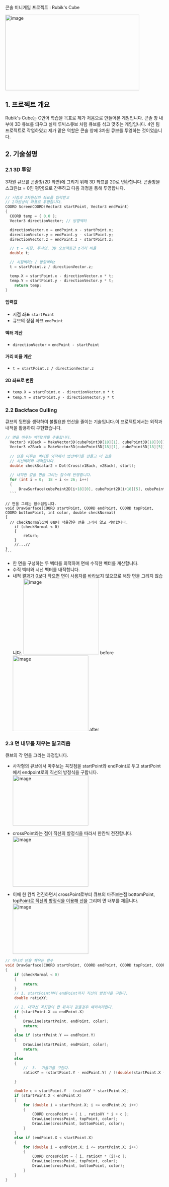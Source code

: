 콘솔 미니게임 프로젝트 : Rubik's Cube

<img width="426" height="240" alt="image" src="https://github.com/user-attachments/assets/66751917-407c-4807-b103-0a52212866a7" />

## 1. 프로젝트 개요
  Rubik's Cube는 C언어 학습을 목표로 제가 처음으로 만들어본 게임입니다.
  콘솔 창 내부에 3D 큐브를 띄우고 실제 루빅스큐브 처럼 큐브를 섞고 맞추는 게임입니다.
  4인 팀 프로젝트로 작업하였고 제가 맡은 역할은 콘솔 창에 3차원 큐브를 투영하는 것이었습니다.

## 2. 기술설명
  ### 2.1 3D 투영
  3차원 큐브를 콘솔창(2D 화면)에 그리기 위해 3D 좌표를 2D로 변환합니다.
콘솔창을 스크린(z = 0인 평면)으로 간주하고 다음 과정을 통해 투영합니다.
  ```c
  // 시점과 3차원상의 좌표를 입력받고 
  // 2차원상의 좌표로 투영합니다.
  COORD ScreenCOORD(Vector3 startPoint, Vector3 endPoint)
  {
  	COORD temp = { 0,0 };
  	Vector3 directionVector; // 방향벡터
  
  	directionVector.x = endPoint.x - startPoint.x;
  	directionVector.y = endPoint.y - startPoint.y;
  	directionVector.z = endPoint.z - startPoint.z;
  
  	// t = 시점, 투사면, 3D 오브젝트간 z거리 비율
  	double t;				
  
  	// 시점벡터z / 방향벡터z
  	t = startPoint.z / directionVector.z;
  
  	temp.X = startPoint.x - directionVector.x * t;
  	temp.Y = startPoint.y - directionVector.y * t;
	  return temp;
  }
  ```
  #### 입력값
  - 시점 좌표 `startPoint`
  - 큐브의 정점 좌표 `endPoint`
  #### 벡터 계산
  - `directionVector` = `endPoint - startPoint`
  #### 거리 비율 계산
  - `t = startPoint.z / directionVector.z`
  #### 2D 좌표로 변환
  - `temp.X = startPoint.x - directionVector.x * t`
  - `temp.Y = startPoint.y - directionVector.y * t`

  ### 2.2 Backface Culling
  큐브의 뒷면을 생략하여 불필요한 연산을 줄이는 기술입니다.이 프로젝트에서는 외적과 내적을 활용하여 구현했습니다.
  ```c
  // 면을 이루는 벡터2개를 추출합니다.
	Vector3 v1Back = MakeVector3D(cubePoint3D[18][1], cubePoint3D[18][0]);
	Vector3 v2Back = MakeVector3D(cubePoint3D[18][1], cubePoint3D[18][5]);
	
	// 면을 이루는 벡터를 외적해서 법선벡터를 만들고 이 값을 
	// 시선벡터와 내적합니다.
	double checkScalar2 = Dot(Cross(v1Back, v2Back), start);
	
	// 내적한 값을 면을 그리는 함수에 반영합니다.
	for (int i = 0;  18 + i <= 26; i++)
	{
		DrawSurface(cubePoint2D[i+18][0], cubePoint2D[i+18][5], cubePoint2D[i+18][1], cubePoint2D[i+18][4], myCube.cubeArr[0][i/3][i%3].color, checkScalar2); //abfe
	```
  ```
    // 면을 그리는 함수입입니다.
    void DrawSurface(COORD startPoint, COORD endPoint, COORD topPoint, COORD bottomPoint, int color, double checkNormal)
    {
  	  // checkNormal값이 0보다 작을경우 면을 그리지 않고 리턴합니다.
	    if (checkNormal < 0)
	    {
    		return;
	    }
	    //...//
    }
    ```
- 한 면을 구성하는 두 벡터를 외적하여 면에 수직한 벡터를 계산합니다.
- 수직 벡터와 시선 벡터를 내적합니다.
- 내적 결과가 0보다 작으면 면이 사용자를 바라보지 않으므로 해당 면을 그리지 않습니다.
<img width="240" height="240" alt="image" src="https://github.com/user-attachments/assets/5902dfb8-bd7f-48d6-b7f2-80c0d45e80f4" /> before <img width="240" height="240" alt="image" src="https://github.com/user-attachments/assets/31e5f8f3-4962-472c-b7b8-b405dc41d712" /> after


### 2.3 면 내부를 채우는 알고리즘
큐브의 각 면을 그리는 과정입니다.
- 사각형의 큐브에서 마주보는 꼭짓점을 startPoint와 endPoint로 두고 startPoint에서 endpoint로의 직선의 방정식을 구합니다.\
	<img width="240" height="160" alt="image" src="https://github.com/user-attachments/assets/a49f8dd1-78f0-411c-a1c7-ef315b63f915" />

- crossPoint라는 점이 직선의 방정식을 따라서 한칸씩 전진합니다.\
	<img width="240" height="160" alt="image" src="https://github.com/user-attachments/assets/6ad55358-64e3-4601-aff0-982db50fbdd3" />

- 이때 한 칸씩 전진하면서 crossPoint로부터 큐브의 마주보는점 bottomPoint, topPoint로 직선의 방정식을 이용해 선을 그리며 면 내부를 채웁니다.\
	<img width="240" height="160" alt="image" src="https://github.com/user-attachments/assets/61fba144-990d-49e3-be35-a4befd959ac1" />


```c
// 하나의 면을 채우는 함수
void DrawSurface(COORD startPoint, COORD endPoint, COORD topPoint, COORD bottomPoint, int color, double checkNormal)
{
	if (checkNormal < 0)
	{
		return;
	}
	// 1. startPoint부터 endPoint까지 직선의 방정식을 구한다.
	double ratioXY;

	// 2. 대각선 꼭짓점의 한 위치가 같을경우 예외처리한다.
	if (startPoint.X == endPoint.X)
	{
		DrawLine(startPoint, endPoint, color);
		return;
	}
	else if (startPoint.Y == endPoint.Y)
	{
		DrawLine(startPoint, endPoint, color);
		return;
	}
	else
	{
		//	3.  기울기를 구한다.
		ratioXY = (startPoint.Y - endPoint.Y) / ((double)startPoint.X - endPoint.X);

	}

	double c = startPoint.Y - (ratioXY * startPoint.X);
	if (startPoint.X < endPoint.X)
	{
		for (double i = startPoint.X; i <= endPoint.X; i++)
		{
			COORD crossPoint = { i , ratioXY * i + c };
			DrawLine(crossPoint, topPoint, color);
			DrawLine(crossPoint, bottomPoint, color);
		}
	}
	else if (endPoint.X < startPoint.X)
	{
		for (double i = endPoint.X; i <= startPoint.X; i++)
		{
			COORD crossPoint = { i, ratioXY * (i)+c };
			DrawLine(crossPoint, topPoint, color);
			DrawLine(crossPoint, bottomPoint, color);
		}
	}
}
```
  
